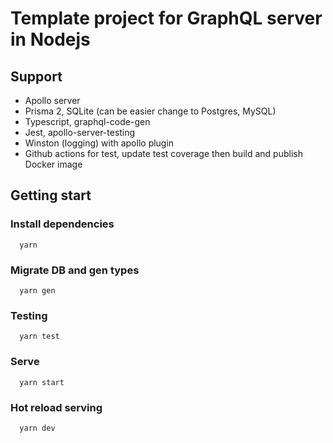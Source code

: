 # Template project for GraphQL server in Nodejs

## Support
- Apollo server
- Prisma 2, SQLite (can be easier change to Postgres, MySQL)
- Typescript, graphql-code-gen
- Jest, apollo-server-testing
- Winston (logging) with apollo plugin
- Github actions for test, update test coverage then build and publish Docker image

## Getting start

### Install dependencies
```
  yarn
```

### Migrate DB and gen types
```
  yarn gen
```

### Testing
```
  yarn test
```

### Serve
```
  yarn start
```

### Hot reload serving
```
  yarn dev
```